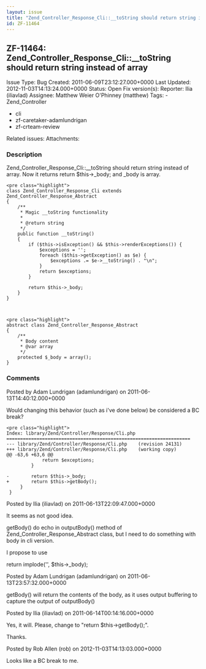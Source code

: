 ```yaml
---
layout: issue
title: "Zend_Controller_Response_Cli::__toString should return string instead of array"
id: ZF-11464
---
```


ZF-11464: Zend\_Controller\_Response\_Cli::\_\_toString should return string instead of array
---------------------------------------------------------------------------------------------

 Issue Type: Bug Created: 2011-06-09T23:12:27.000+0000 Last Updated: 2012-11-03T14:13:24.000+0000 Status: Open Fix version(s): 
 Reporter:  Ilia (iliavlad)  Assignee:  Matthew Weier O'Phinney (matthew)  Tags: - Zend\_Controller
- cli
- zf-caretaker-adamlundrigan
- zf-crteam-review
 
 Related issues: 
 Attachments: 
### Description

Zend\_Controller\_Response\_Cli::\_\_toString should return string instead of array. Now it returns return $this->\_body; and \_body is array.

 
    <pre class="highlight"> 
    class Zend_Controller_Response_Cli extends Zend_Controller_Response_Abstract
    {
        /**
         * Magic __toString functionality
         *
         * @return string
         */
        public function __toString()
        {
            if ($this->isException() && $this->renderExceptions()) {
                $exceptions = '';
                foreach ($this->getException() as $e) {
                    $exceptions .= $e->__toString() . "\n";
                }
                return $exceptions;
            }
    
            return $this->_body;
        }
    }


 
    <pre class="highlight"> 
    abstract class Zend_Controller_Response_Abstract
    {
        /**
         * Body content
         * @var array
         */
        protected $_body = array();
    }


 

 

### Comments

Posted by Adam Lundrigan (adamlundrigan) on 2011-06-13T14:40:12.000+0000

Would changing this behavior (such as i've done below) be considered a BC break?

 
    <pre class="highlight">
    Index: library/Zend/Controller/Response/Cli.php
    ===================================================================
    --- library/Zend/Controller/Response/Cli.php    (revision 24131)
    +++ library/Zend/Controller/Response/Cli.php    (working copy)
    @@ -63,6 +63,6 @@
                 return $exceptions;
             }
    
    -        return $this->_body;
    +        return $this->getBody();
         }
     }


 

 

Posted by Ilia (iliavlad) on 2011-06-13T22:09:47.000+0000

It seems as not good idea.

getBody() do echo in outputBody() method of Zend\_Controller\_Response\_Abstract class, but I need to do something with body in cli version.

I propose to use

return implode('', $this->\_body);

 

 

Posted by Adam Lundrigan (adamlundrigan) on 2011-06-13T23:57:32.000+0000

getBody() will return the contents of the body, as it uses output buffering to capture the output of outputBody()

 

 

Posted by Ilia (iliavlad) on 2011-06-14T00:14:16.000+0000

Yes, it will. Please, change to "return $this->getBody();".

Thanks.

 

 

Posted by Rob Allen (rob) on 2012-11-03T14:13:03.000+0000

Looks like a BC break to me.

 

 